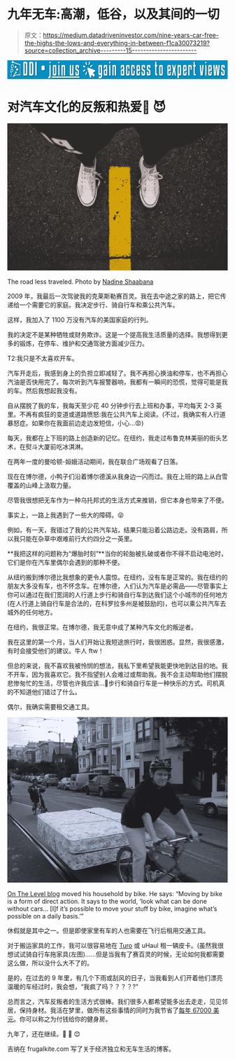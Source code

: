 # 九年无车:高潮，低谷，以及其间的一切

> 原文：<https://medium.datadriveninvestor.com/nine-years-car-free-the-highs-the-lows-and-everything-in-between-f1ca30073219?source=collection_archive---------15----------------------->

[![](img/4cb878453c19c606e7b6f9a6affec7b7.png)](http://www.track.datadriveninvestor.com/J12U)

# 对汽车文化的反叛和热爱🚴‍ 😈

![](img/3a04ea5bbe69a96899b14d0ed7c03b84.png)

The road less traveled. Photo by [Nadine Shaabana](https://unsplash.com/photos/pywan95C6lU?utm_source=unsplash&utm_medium=referral&utm_content=creditCopyText)

2009 年，我最后一次驾驶我的克莱斯勒赛百灵。我在去中途之家的路上，把它传递给一个需要它的家庭。我决定步行、骑自行车和乘公共汽车。

这样，我加入了 1100 万没有汽车的美国家庭的行列。

我的决定不是某种牺牲或财务欺诈。这是一个提高我生活质量的选择。我想得到更多的锻炼，在停车、维护和交通驾驶方面减少压力。

T2:我只是不太喜欢开车。

汽车开走后，我感到身上的负担立即减轻了。我不再担心换油和停车，也不再担心汽油是否快用完了。每次听到汽车报警器响，我都有一瞬间的恐慌，觉得可能是我的车。然后我想起我没有。

自从摆脱了我的车，我每天至少花 40 分钟步行去上班和办事，平均每天 2-3 英里。不再有疯狂的变道或道路愤怒:我在公共汽车上阅读。(不过，我确实有人行道暴怒症。如果你在我面前边走边发短信，小心…😡)

每天，我都在上下班的路上创造新的记忆。在纽约，我走过布鲁克林美丽的街头艺术，在熨斗大厦前吃冰淇淋。

在两年一度的曼哈顿-姮娥活动期间，我在联合广场观看了日落。

现在在博尔德，小鸭子们沿着博尔德溪从我身边一闪而过。我在上班的路上从白雪覆盖的山峰上汲取力量。

尽管我很想把无车作为一种乌托邦式的生活方式来推销，但它本身也带来了不便。

事实上，一路上我遇到了一些大的障碍。😝

例如，有一天，我错过了我的公共汽车站，结果只能沿着公路边走。没有路肩，所以我只能在杂草中艰难前行大约四分之一英里。

**我把这样的问题称为“爆胎时刻”**当你的轮胎被扎破或者你不得不启动电池时，它们是你在汽车里偶尔会遇到的那种不便。

从纽约搬到博尔德比我想象的更令人震惊。在纽约，没有车是正常的。我在纽约的朋友大多没有车，也不怀念车。在博尔德，人们认为汽车是必需品——尽管事实上你可以通过在我们宽阔的人行道上步行和骑自行车到达我们这个小城市的任何地方(在人行道上骑自行车是合法的，在科罗拉多州是被鼓励的)，也可以乘公共汽车去城外的任何地方。

在纽约，我很正常。在博尔德，我无意中成了某种汽车文化的叛逆者。

我在这里的第一个月，当人们开始让我短途旅行时，我很困惑。显然，我很感激，有时会接受他们的建议。牛人 ftw！

但总的来说，我不喜欢我被怜悯的想法，我私下里希望我能更快地到达目的地。我不开车，因为我喜欢它。我不指望别人会难过或帮助我。我不会主动帮助他们摆脱悲惨匆忙的生活，尽管也许我应该…🤔步行和骑自行车是一种快乐的方式。司机真的不知道他们错过了什么。

偶尔，我确实需要租交通工具。

![](img/33a4e8598315cb607c339e4d8a2e31c5.png)

[On The Level blog](https://onthelevelblog.wordpress.com/2008/03/13/car-free-moving-day/) moved his household by bike. He says: “Moving by bike is a form of direct action. It says to the world, ‘look what can be done without cars… [I]f it’s possible to move your stuff by bike, imagine what’s possible on a daily basis.’”

休假就是其中之一。但是即使家里有车的人也需要在飞行后租用交通工具。

对于搬运家具的工作，我可以很容易地在 [Turo](https://turo.com/) 或 uHaul 租一辆皮卡。(虽然我很想试试骑自行车拖家具(左图)……但是当我有了赛百灵的时候，无论如何我都需要这么做，所以没什么大不了的。

是的，在过去的 9 年里，有几个下雨或刮风的日子，当我看到人们开着他们漂亮温暖的车经过时，我会想，“我疯了吗？？？？?"

总而言之，汽车反叛者的生活方式很棒。我们很多人都希望能多出去走走，见见邻居，保持身材。我活在梦里，做所有这些事情的同时为我节省了[每年 67000 美元](https://newsroom.aaa.com/auto/your-driving-costs/)。你可以称之为付钱给你的健身房。

九年了，还在继续。🚴 👟 😊

吉纳在 frugalkite.com 写了关于经济独立和无车生活的博客。
